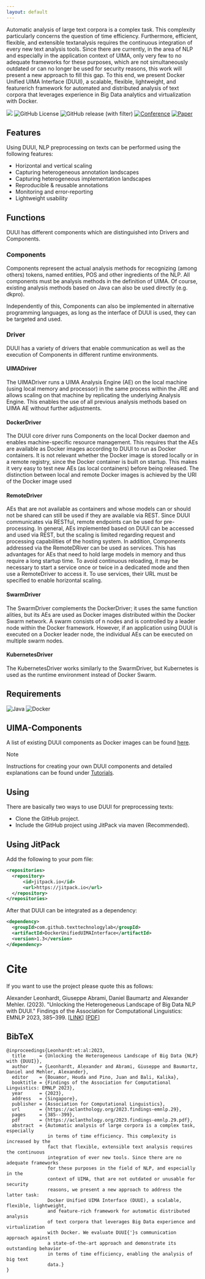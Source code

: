 ```yaml
---
layout: default
---
```

Automatic analysis of large text corpora is a complex task. This complexity particularly concerns the question of time efficiency. Furthermore, efficient, flexible, and extensible textanalysis requires the continuous integration of every new text analysis tools. Since there are currently, in the area of NLP and especially in the application context of UIMA, only very few to no adequate frameworks for these purposes, which are not simultaneously outdated or can no longer be used for security reasons, this work will present a new approach to fill this gap. To this end, we present Docker Unified UIMA Interface (DUUI), a scalable, flexible, lightweight, and featurerich framework for automated and distributed analysis of text corpora that leverages experience in Big Data analytics and virtualization with Docker.

[![](https://jitpack.io/v/texttechnologylab/DockerUnifiedUIMAInterface.svg)](https://jitpack.io/#texttechnologylab/DockerUnifiedUIMAInterface)
![GitHub License](https://img.shields.io/github/license/Texttechnologylab/DockerUnifiedUIMAInterface)
![GitHub release (with filter)](https://img.shields.io/github/v/release/Texttechnologylab/DockerUnifiedUIMAInterface)
[![Conference](http://img.shields.io/badge/conference-FindingsEMNLP--2023-4b44ce.svg)](https://2023.emnlp.org/)
[![Paper](http://img.shields.io/badge/paper-FindingsEMNLP--2023-fb44ce.svg)](https://aclanthology.org/2023.findings-emnlp.29)

## Features
Using DUUI, NLP preprocessing on texts can be performed using the following features:
* Horizontal and vertical scaling
* Capturing heterogeneous annotation landscapes
* Capturing heterogeneous implementation landscapes
* Reproducible & reusable annotations
* Monitoring and error-reporting
* Lightweight usability

## Functions
DUUI has different components which are distinguished into Drivers and Components.

### Components
Components represent the actual analysis methods for recognizing (among others) tokens, named entities, POS and other ingredients of the NLP. All components must be analysis methods in the definition of UIMA. Of course, existing analysis methods based on Java can also be used directly (e.g. dkpro).

Independently of this, Components can also be implemented in alternative programming languages, as long as the interface of DUUI is used, they can be targeted and used.

### Driver
DUUI has a variety of drivers that enable communication as well as the execution of Components in different runtime environments.

#### UIMADriver
The UIMADriver runs a UIMA Analysis Engine (AE) on the local machine (using local memory and processor) in the same process within the JRE and allows scaling on that machine by replicating the underlying Analysis Engine. This enables the use of all previous analysis methods based on UIMA AE without further adjustments.

#### DockerDriver
The DUUI core driver runs Components on the local Docker daemon and enables machine-specific resource management. This requires that the AEs are available as Docker images according to DUUI to run as Docker containers. It is not relevant whether the Docker image is stored locally or in a remote registry, since the Docker container is built on startup. This makes it very easy to test new AEs (as local containers) before being released. The distinction between local and remote Docker images is achieved by the URI of the Docker image used

#### RemoteDriver
AEs that are not available as containers and whose models can or should not be shared can still be used if they are available via REST. Since DUUI communicates via RESTful, remote endpoints can be used for pre-processing. In general, AEs implemented based on DUUI can be accessed and used via REST, but the scaling is limited regarding request and processing capabilities of the hosting system. In addition, Components addressed via the RemoteDRiver can be used as services. This has advantages for AEs that need to hold large models in memory and thus require a long startup time. To avoid continuous reloading, it may be necessary to start a service once or twice in a dedicated mode and then use a RemoteDriver to access it. To use services, their URL must be specified to enable horizontal scaling.

#### SwarmDriver
The SwarmDriver complements the DockerDriver; it uses the same function alities, but its AEs are used as Docker images distributed within the Docker Swarm network. A swarm consists of n nodes and is controlled by a leader node within the Docker framework. However, if an application using DUUI is executed on a Docker leader node, the individual AEs can be executed on multiple swarm nodes.

#### KubernetesDriver
The KubernetesDriver works similarly to the SwarmDriver, but Kubernetes is used as the runtime environment instead of Docker Swarm.

## Requirements
![Java](https://img.shields.io/badge/Java-17-blue)
![Docker](https://img.shields.io/badge/Docker-22.10-green)

## UIMA-Components
A list of existing DUUI components as Docker images can be found [here](https://github.com/texttechnologylab/duui-uima).

> [!NOTE]
> Instructions for creating your own DUUI components and detailed explanations can be found under [Tutorials](tutorial/Tutorial).

## Using
There are basically two ways to use DUUI for preprocessing texts:
 * Clone the GitHub project.
 * Include the GitHub project using JitPack via maven (Recommended).

## Using JitPack
Add the following to your pom file:
```xml
<repositories>
  <repository>
      <id>jitpack.io</id>
      <url>https://jitpack.io</url>
  </repository>
</repositories>
```
After that DUUI can be integrated as a dependency:

```xml
<dependency>
  <groupId>com.github.texttechnologylab</groupId>
  <artifactId>DockerUnifiedUIMAInterface</artifactId>
  <version>1.3</version>
</dependency>
```



# Cite
If you want to use the project please quote this as follows:

Alexander Leonhardt, Giuseppe Abrami, Daniel Baumartz and Alexander Mehler. (2023). "Unlocking the Heterogeneous Landscape of Big Data NLP with DUUI." Findings of the Association for Computational Linguistics: EMNLP 2023, 385–399. [[LINK](https://aclanthology.org/2023.findings-emnlp.29)] [[PDF](https://aclanthology.org/2023.findings-emnlp.29.pdf)]

## BibTeX
```
@inproceedings{Leonhardt:et:al:2023,
  title     = {Unlocking the Heterogeneous Landscape of Big Data {NLP} with {DUUI}},
  author    = {Leonhardt, Alexander and Abrami, Giuseppe and Baumartz, Daniel and Mehler, Alexander},
  editor    = {Bouamor, Houda and Pino, Juan and Bali, Kalika},
  booktitle = {Findings of the Association for Computational Linguistics: EMNLP 2023},
  year      = {2023},
  address   = {Singapore},
  publisher = {Association for Computational Linguistics},
  url       = {https://aclanthology.org/2023.findings-emnlp.29},
  pages     = {385--399},
  pdf       = {https://aclanthology.org/2023.findings-emnlp.29.pdf},
  abstract  = {Automatic analysis of large corpora is a complex task, especially
               in terms of time efficiency. This complexity is increased by the
               fact that flexible, extensible text analysis requires the continuous
               integration of ever new tools. Since there are no adequate frameworks
               for these purposes in the field of NLP, and especially in the
               context of UIMA, that are not outdated or unusable for security
               reasons, we present a new approach to address the latter task:
               Docker Unified UIMA Interface (DUUI), a scalable, flexible, lightweight,
               and feature-rich framework for automatic distributed analysis
               of text corpora that leverages Big Data experience and virtualization
               with Docker. We evaluate DUUI{'}s communication approach against
               a state-of-the-art approach and demonstrate its outstanding behavior
               in terms of time efficiency, enabling the analysis of big text
               data.}
}
```
